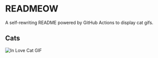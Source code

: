 # READMEOW

A self-rewriting README powered by GitHub Actions to display cat gifs.

## Cats

![In Love Cat GIF](https://media0.giphy.com/media/MDJ9IbxxvDUQM/200.gif?cid=9acd02dadi6lo8f6n3ktdw2ez1jgd0nt8y31ps153c3tg47s&ep=v1_gifs_search&rid=200.gif&ct=g)
